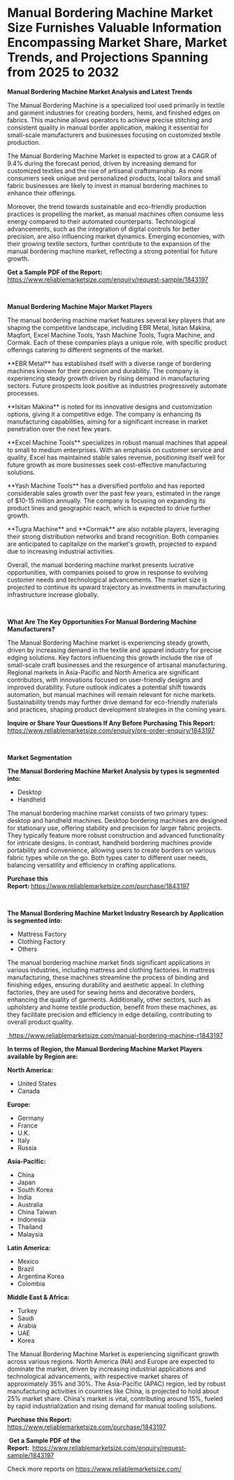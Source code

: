 <p><h1>Manual Bordering Machine Market Size Furnishes Valuable Information Encompassing Market Share, Market Trends, and Projections Spanning from 2025 to 2032</h1></p><p><strong>Manual Bordering Machine Market Analysis and Latest Trends</strong></p>
<p><p>The Manual Bordering Machine is a specialized tool used primarily in textile and garment industries for creating borders, hems, and finished edges on fabrics. This machine allows operators to achieve precise stitching and consistent quality in manual border application, making it essential for small-scale manufacturers and businesses focusing on customized textile production.</p><p>The Manual Bordering Machine Market is expected to grow at a CAGR of 9.4% during the forecast period, driven by increasing demand for customized textiles and the rise of artisanal craftsmanship. As more consumers seek unique and personalized products, local tailors and small fabric businesses are likely to invest in manual bordering machines to enhance their offerings.</p><p>Moreover, the trend towards sustainable and eco-friendly production practices is propelling the market, as manual machines often consume less energy compared to their automated counterparts. Technological advancements, such as the integration of digital controls for better precision, are also influencing market dynamics. Emerging economies, with their growing textile sectors, further contribute to the expansion of the manual bordering machine market, reflecting a strong potential for future growth.</p></p>
<p><strong>Get a Sample PDF of the Report:&nbsp;</strong> <a href="https://www.reliablemarketsize.com/enquiry/request-sample/1843197?utm_campaign=2333&utm_medium=2&utm_source=Github&utm_content=ia&utm_term=28022025&utm_id=manual-bordering-machine">https://www.reliablemarketsize.com/enquiry/request-sample/1843197</a></p>
<p>&nbsp;</p>
<p><strong>Manual Bordering Machine Major Market Players</strong></p>
<p><p>The manual bordering machine market features several key players that are shaping the competitive landscape, including EBR Metal, Isitan Makina, Maqfort, Excel Machine Tools, Yash Machine Tools, Tugra Machine, and Cormak. Each of these companies plays a unique role, with specific product offerings catering to different segments of the market.</p><p>**EBR Metal** has established itself with a diverse range of bordering machines known for their precision and durability. The company is experiencing steady growth driven by rising demand in manufacturing sectors. Future prospects look positive as industries progressively automate processes.</p><p>**Isitan Makina** is noted for its innovative designs and customization options, giving it a competitive edge. The company is enhancing its manufacturing capabilities, aiming for a significant increase in market penetration over the next few years.</p><p>**Excel Machine Tools** specializes in robust manual machines that appeal to small to medium enterprises. With an emphasis on customer service and quality, Excel has maintained stable sales revenue, positioning itself well for future growth as more businesses seek cost-effective manufacturing solutions.</p><p>**Yash Machine Tools** has a diversified portfolio and has reported considerable sales growth over the past few years, estimated in the range of $10-15 million annually. The company is focusing on expanding its product lines and geographic reach, which is expected to drive further growth.</p><p>**Tugra Machine** and **Cormak** are also notable players, leveraging their strong distribution networks and brand recognition. Both companies are anticipated to capitalize on the market's growth, projected to expand due to increasing industrial activities.</p><p>Overall, the manual bordering machine market presents lucrative opportunities, with companies poised to grow in response to evolving customer needs and technological advancements. The market size is projected to continue its upward trajectory as investments in manufacturing infrastructure increase globally.</p></p>
<p>&nbsp;</p>
<p><strong>What Are The Key Opportunities For Manual Bordering Machine Manufacturers?</strong></p>
<p><p>The Manual Bordering Machine market is experiencing steady growth, driven by increasing demand in the textile and apparel industry for precise edging solutions. Key factors influencing this growth include the rise of small-scale craft businesses and the resurgence of artisanal manufacturing. Regional markets in Asia-Pacific and North America are significant contributors, with innovations focused on user-friendly designs and improved durability. Future outlook indicates a potential shift towards automation, but manual machines will remain relevant for niche markets. Sustainability trends may further drive demand for eco-friendly materials and practices, shaping product development strategies in the coming years.</p></p>
<p><strong>Inquire or Share Your Questions If Any Before Purchasing This Report:</strong> <a href="https://www.reliablemarketsize.com/enquiry/pre-order-enquiry/1843197?utm_campaign=2333&utm_medium=2&utm_source=Github&utm_content=ia&utm_term=28022025&utm_id=manual-bordering-machine">https://www.reliablemarketsize.com/enquiry/pre-order-enquiry/1843197</a></p>
<p>&nbsp;</p>
<p><strong>Market Segmentation</strong></p>
<p><strong>The Manual Bordering Machine Market Analysis by types is segmented into:</strong></p>
<p><ul><li>Desktop</li><li>Handheld</li></ul></p>
<p><p>The manual bordering machine market consists of two primary types: desktop and handheld machines. Desktop bordering machines are designed for stationary use, offering stability and precision for larger fabric projects. They typically feature more robust construction and advanced functionality for intricate designs. In contrast, handheld bordering machines provide portability and convenience, allowing users to create borders on various fabric types while on the go. Both types cater to different user needs, balancing versatility and efficiency in crafting applications.</p></p>
<p><strong>Purchase this Report:&nbsp;</strong><a href="https://www.reliablemarketsize.com/purchase/1843197?utm_campaign=2333&utm_medium=2&utm_source=Github&utm_content=ia&utm_term=28022025&utm_id=manual-bordering-machine">https://www.reliablemarketsize.com/purchase/1843197</a></p>
<p>&nbsp;</p>
<p><strong>The Manual Bordering Machine Market Industry Research by Application is segmented into:</strong></p>
<p><ul><li>Mattress Factory</li><li>Clothing Factory</li><li>Others</li></ul></p>
<p><p>The manual bordering machine market finds significant applications in various industries, including mattress and clothing factories. In mattress manufacturing, these machines streamline the process of binding and finishing edges, ensuring durability and aesthetic appeal. In clothing factories, they are used for sewing hems and decorative borders, enhancing the quality of garments. Additionally, other sectors, such as upholstery and home textile production, benefit from these machines, as they facilitate precision and efficiency in edge detailing, contributing to overall product quality.</p></p>
<p><a href="https://www.reliablemarketsize.com/manual-bordering-machine-r1843197?utm_campaign=2333&utm_medium=2&utm_source=Github&utm_content=ia&utm_term=28022025&utm_id=manual-bordering-machine">&nbsp;https://www.reliablemarketsize.com/manual-bordering-machine-r1843197</a></p>
<p><strong>In terms of Region, the Manual Bordering Machine Market Players available by Region are:</strong></p>
<p>
    <p> <strong> North America: </strong>
        <ul>
            <li>United States</li>
            <li>Canada</li>
        </ul>
        </p> 
    <p> <strong> Europe: </strong>
        <ul>
            <li>Germany</li>
            <li>France</li>
            <li>U.K.</li>
            <li>Italy</li>
            <li>Russia</li>
        </ul>
        </p> 
    <p> <strong> Asia-Pacific: </strong>
        <ul>
            <li>China</li>
            <li>Japan</li>
            <li>South Korea</li>
            <li>India</li>
            <li>Australia</li>
            <li>China Taiwan</li>
            <li>Indonesia</li>
            <li>Thailand</li>
            <li>Malaysia</li>
        </ul>
        </p> 
    <p> <strong> Latin America: </strong>
        <ul>
            <li>Mexico</li>
            <li>Brazil</li>
            <li>Argentina Korea</li>
            <li>Colombia</li>
        </ul>
        </p> 
    <p> <strong> Middle East & Africa: </strong>
        <ul>
            <li>Turkey</li>
            <li>Saudi</li>
            <li>Arabia</li>
            <li>UAE</li>
            <li>Korea</li>
        </ul>
    </p>
    </p>
<p><p>The Manual Bordering Machine Market is experiencing significant growth across various regions. North America (NA) and Europe are expected to dominate the market, driven by increasing industrial applications and technological advancements, with respective market shares of approximately 35% and 30%. The Asia-Pacific (APAC) region, led by robust manufacturing activities in countries like China, is projected to hold about 25% market share. China's market is vital, contributing around 15%, fueled by rapid industrialization and rising demand for manual tooling solutions.</p></p>
<p><strong>Purchase this Report: </strong><a href="https://www.reliablemarketsize.com/purchase/1843197?utm_campaign=2333&utm_medium=2&utm_source=Github&utm_content=ia&utm_term=28022025&utm_id=manual-bordering-machine">https://www.reliablemarketsize.com/purchase/1843197</a></p>
<p>&nbsp;<strong>Get a Sample PDF of the Report:&nbsp;&nbsp;</strong><a href="https://www.reliablemarketsize.com/enquiry/request-sample/1843197?utm_campaign=2333&utm_medium=2&utm_source=Github&utm_content=ia&utm_term=28022025&utm_id=manual-bordering-machine">https://www.reliablemarketsize.com/enquiry/request-sample/1843197</a></p>
<p><strong></strong></p>
<p>Check more reports on <a href="https://www.reliablemarketsize.com/?utm_campaign=2333&utm_medium=2&utm_source=Github&utm_content=ia&utm_term=28022025&utm_id=manual-bordering-machine">https://www.reliablemarketsize.com/</a></p>